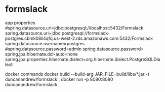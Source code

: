 # formslack
app properties
#spring.datasource.url=jdbc:postgresql://localhost:5432/Formslack
spring.datasource.url=jdbc:postgresql://formslack-postgres.cbmk08ii4qfq.us-west-2.rds.amazonaws.com:5432/Formslack
spring.datasource.username=postgres
#spring.datasource.password=admin
spring.datasource.password=
spring.jpa.hibernate.ddl-auto=none
spring.jpa.properties.hibernate.dialect=org.hibernate.dialect.PostgreSQLDialect

docker commands
docker build --build-arg JAR_FILE=build/libs/\*.jar -t duncanandrew/formslack .
docker run -p 8080:8080 duncanandrew/formslack

